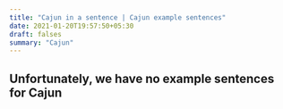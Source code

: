 ```yaml
---
title: "Cajun in a sentence | Cajun example sentences"
date: 2021-01-20T19:57:50+05:30
draft: falses
summary: "Cajun"
---
```

## Unfortunately, we have no example sentences for Cajun                 

